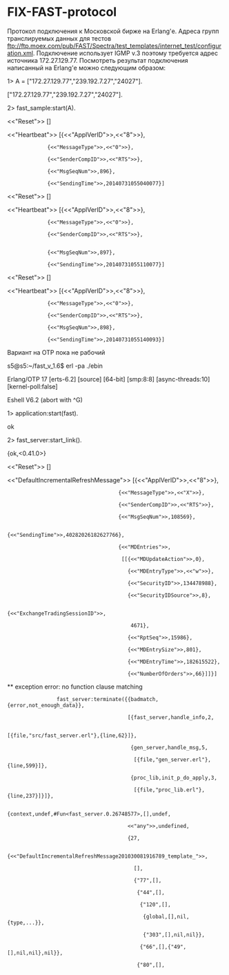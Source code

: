 FIX-FAST-protocol
=================
Протокол подключения к Московской бирже на Erlang'е.
Адреса групп транслируемых данных для тестов ftp://ftp.moex.com/pub/FAST/Spectra/test_templates/internet_test/configuration.xml.
Подключение использует IGMP v.3 поэтому требуется адрес источника 172.27.129.77.
Посмотреть результат подключения написанный на Erlang'е можно следующим образом:

1> A = ["172.27.129.77","239.192.7.27","24027"].

["172.27.129.77","239.192.7.27","24027"].

2> fast_sample:start(A).

<<"Reset">> [] 

<<"Heartbeat">> [{<<"ApplVerID">>,<<"8">>}, 

                 {<<"MessageType">>,<<"0">>}, 
                 
                 {<<"SenderCompID">>,<<"RTS">>}, 
                 
                 {<<"MsgSeqNum">>,896}, 
                 
                 {<<"SendingTime">>,20140731055040077}] 
                 
<<"Reset">> [] 

<<"Heartbeat">> [{<<"ApplVerID">>,<<"8">>}, 

                 {<<"MessageType">>,<<"0">>}, 
                 
                 {<<"SenderCompID">>,<<"RTS">>}, 
                 
                 
                 {<<"MsgSeqNum">>,897}, 
                 
                 {<<"SendingTime">>,20140731055110077}] 
                 
<<"Reset">> [] 

<<"Heartbeat">> [{<<"ApplVerID">>,<<"8">>}, 

                 {<<"MessageType">>,<<"0">>}, 
                 
                 {<<"SenderCompID">>,<<"RTS">>}, 
                 
                 {<<"MsgSeqNum">>,898}, 
                 
                 {<<"SendingTime">>,20140731055140093}] 
                
Вариант на OTP пока не рабочий

s5@s5:~/fast_v_1.6$ erl -pa ./ebin 

Erlang/OTP 17 [erts-6.2] [source] [64-bit] [smp:8:8] [async-threads:10] [kernel-poll:false] 

Eshell V6.2  (abort with ^G) 

1> application:start(fast). 

ok 

2> fast_server:start_link(). 

{ok,<0.41.0>} 

<<"Reset">> [] 

<<"DefaultIncrementalRefreshMessage">> [{<<"ApplVerID">>,<<"8">>}, 

                                        {<<"MessageType">>,<<"X">>}, 
                                        
                                        {<<"SenderCompID">>,<<"RTS">>}, 
                                        
                                        {<<"MsgSeqNum">>,108569}, 
                                        
                                        {<<"SendingTime">>,40282026182627766}, 
                                        
                                        {<<"MDEntries">>, 
                                        
                                         [[{<<"MDUpdateAction">>,0}, 
                                         
                                           {<<"MDEntryType">>,<<"w">>}, 
                                           
                                           {<<"SecurityID">>,134478988}, 
                                           
                                           {<<"SecurityIDSource">>,8}, 
                                           
                                           {<<"ExchangeTradingSessionID">>, 
                                           
                                            4671}, 
                                            
                                           {<<"RptSeq">>,15986}, 
                                           
                                           {<<"MDEntrySize">>,801}, 
                                           
                                           {<<"MDEntryTime">>,182615522}, 
                                           
                                           {<<"NumberOfOrders">>,66}]]}] 
                                           
** exception error: no function clause matching 

                    fast_server:terminate({{badmatch,{error,not_enough_data}}, 
                    
                                           [{fast_server,handle_info,2, 
                                           
                                             [{file,"src/fast_server.erl"},{line,62}]}, 
                                             
                                            {gen_server,handle_msg,5, 
                                            
                                             [{file,"gen_server.erl"},{line,599}]}, 
                                             
                                            {proc_lib,init_p_do_apply,3, 
                                            
                                             [{file,"proc_lib.erl"},{line,237}]}]}, 
                                             
                                          {context,undef,#Fun<fast_server.0.26748577>,[],undef, 
                                          
                                           <<"any">>,undefined, 
                                           
                                           {27, 
                                           
                                            {<<"DefaultIncrementalRefreshMessage201030081916789_template_">>, 
                                            
                                             [], 
                                             
                                             {"77",[], 
                                             
                                              {"44",[], 
                                              
                                               {"120",[], 
                                               
                                                {global,[],nil,{type,...}}, 
                                                
                                                {"303",[],nil,nil}}, 
                                                
                                               {"66",[],{"49",[],nil,nil},nil}}, 
                                               
                                              {"80",[], 
